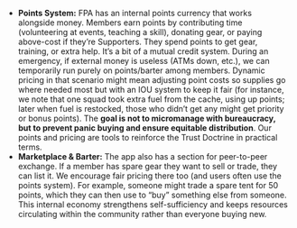 - **Points System:** FPA has an internal points currency that works alongside money. Members earn points by contributing time (volunteering at events, teaching a skill), donating gear, or paying above-cost if they’re Supporters. They spend points to get gear, training, or extra help. It’s a bit of a mutual credit system. During an emergency, if external money is useless (ATMs down, etc.), we can temporarily run purely on points/barter among members. Dynamic pricing in that scenario might mean adjusting point costs so supplies go where needed most but with an IOU system to keep it fair (for instance, we note that one squad took extra fuel from the cache, using up points; later when fuel is restocked, those who didn’t get any might get priority or bonus points). The **goal is not to micromanage with bureaucracy, but to prevent panic buying and ensure equitable distribution**. Our points and pricing are tools to reinforce the Trust Doctrine in practical terms.  
- **Marketplace & Barter:** The app also has a section for peer-to-peer exchange. If a member has spare gear they want to sell or trade, they can list it. We encourage fair pricing there too (and users often use the points system). For example, someone might trade a spare tent for 50 points, which they can then use to “buy” something else from someone. This internal economy strengthens self-sufficiency and keeps resources circulating within the community rather than everyone buying new.